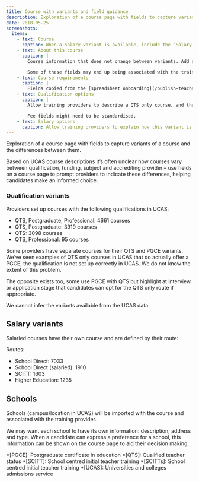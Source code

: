 ```yaml
---
title: Course with variants and field guidance
description: Exploration of a course page with fields to capture variants of a course and the differences between them
date: 2018-05-25
screenshots:
  items:
    - text: Course
      caption: When a salary variant is available, include the “Salary options” field. Use these fields to explain how this variant is different – eg more time in school, limited places, more experience needed.
    - text: About this course
      caption: |
        Course information that does not change between variants. Add a specific field to indicate how this course differs from other subjects offered by the same provider.

        Some of these fields may end up being associated with the training provider or some sort of default course detail so they can be easily shared across courses.
    - text: Course requirements
      caption: |
        Fields copied from the [spreadsheet onboarding](/publish-teacher-training-courses/original-onboarding). These may also be shared between courses.
    - text: Qualification options
      caption: |
        Allow training providers to describe a QTS only course, and then point out the differences in a PGCE with QTS course. A key difference is the fee which can be noted separately.

        Fee fields might need to be standardised.
    - text: Salary options
      caption: Allow training providers to explain how this variant is different – eg more time in school, limited places, more experience needed. Note the salary provided – this is important for comparison with fees and financial support such as bursaries and scholarships.
---
```


Exploration of a course page with fields to capture variants of a course and the differences between them.

Based on UCAS course descriptions it’s often unclear how courses vary between qualification, funding, subject and accrediting provider – use fields on a course page to prompt providers to indicate these differences, helping candidates make an informed choice.

### Qualification variants

Providers set up courses with the following qualifications in UCAS:

- QTS, Postgraduate, Professional: 4661 courses
- QTS, Postgraduate: 3919 courses
- QTS: 3098 courses
- QTS, Professional: 95 courses

Some providers have separate courses for their QTS and PGCE variants. We’ve seen examples of QTS only courses in UCAS that do actually offer a PGCE, the qualification is not set up correctly in UCAS. We do not know the extent of this problem.

The opposite exists too, some use PGCE with QTS but highlight at interview or application stage that candidates can opt for the QTS only route if appropriate.

We cannot infer the variants available from the UCAS data.

## Salary variants

Salaried courses have their own course and are defined by their route:

Routes:

- School Direct: 7033
- School Direct (salaried): 1910
- SCITT: 1603
- Higher Education: 1235

## Schools

Schools (campus/location in UCAS) will be imported with the course and associated with the training provider.

We may want each school to have its own information: description, address and type. When a candidate can express a preference for a school, this information can be shown on the course page to aid their decision making.

*[PGCE]: Postgraduate certificate in education
*[QTS]: Qualified teacher status
*[SCITT]: School centred initial teacher training
*[SCITTs]: School centred initial teacher training
*[UCAS]: Universities and colleges admissions service
